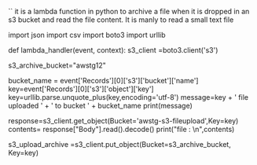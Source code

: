 `` it is a lambda function in python to archive a file when it is dropped in an s3 bucket and read the file content. It is manly to read a small text file

import json
import csv
import boto3
import urllib

def lambda_handler(event, context):
   s3_client =boto3.client('s3')
  
   s3_archive_bucket="awstg12"
   
   bucket_name = event['Records'][0]['s3']['bucket']['name']
   key=event['Records'][0]['s3']['object']['key']
   key=urllib.parse.unquote_plus(key,encoding='utf-8')
   message=key + ' file uploaded ' + ' to bucket ' + bucket_name
   print(message)
   
   response=s3_client.get_object(Bucket='awstg-s3-fileupload',Key=key)
   contents= response["Body"].read().decode()
   print("file : \n",contents)
   
   s3_upload_archive =s3_client.put_object(Bucket=s3_archive_bucket, Key=key)
